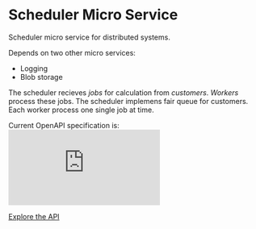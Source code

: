 # Scheduler Micro Service
Scheduler micro service for distributed systems.

Depends on two other micro services:

  * Logging
  * Blob storage

The scheduler recieves *jobs* for calculation from *customers*. *Workers* process these jobs.
The scheduler implemens fair queue for customers. Each worker process one single job at time.
  
Current OpenAPI specification is: ![Is spec valid](http://grechka.family/swagger_validator_content_type_proxy.php?url=https://raw.githubusercontent.com/dgrechka/SchedulerMicroService/master/API.yaml "spec status")  

[Explore the API](http://editor.swagger.io/#/?import=https://raw.githubusercontent.com/dgrechka/SchedulerMicroService/master/API.yaml)
